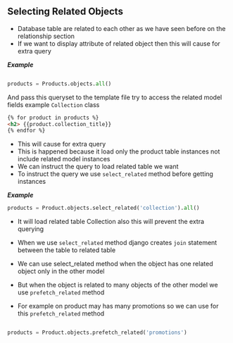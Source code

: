 ## Selecting Related Objects

- Database table are related to each other as we have seen before on the relationship section
- If we want to display attribute of related object then this will cause for extra query

___Example___

```python

products = Products.objects.all()

```
And pass this queryset to the template file try to access the related model fields example `Collection` class

```html
{% for product in products %}
<h2> {{product.collection_title}}
{% endfor %}
``` 
- This will cause for extra query
- This is happened because it load only the product table instances not include related model instances
- We can instruct the query to load related table we want 
- To instruct the query we use `select_related` method before getting instances

___Example___

```python
products = Product.objects.select_related('collection').all()
```
- It will load related table Collection also this will prevent the extra querying

- When we use `select_related` method django creates `join` statement between the table to related table

- We can use select_related method when the object has one related object only in the other model

- But when the object is related to many objects of the other model we use `prefetch_related` method

- For example on product may has many promotions so we can use for this `prefetch_related` method

```python

products = Product.objects.prefetch_related('promotions')

```